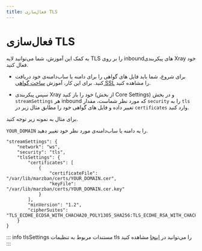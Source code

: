 ```yaml
---
title: فعال‌سازی TLS
---
```


# فعال‌سازی TLS

به کمک این آموزش، شما می‌توانید لایه TLS را بر روی inboundهای پیکربندی Xray خود فعال کنید.

- برای شروع، شما باید فایل های گواهی را برای دامنه یا ساب‌دامنه‌ی خود دریافت کنید. برای این کار، آموزش [ساخت گواهی SSL](issue-ssl-certificate.md) را مشاهده کنید.

- سپس پیکربندی Xray خود را باز کنید (از بخش Core Settings) و در بخش `streamSettings` هر inbound که مورد نظر شماست، مقدار `security` را به `tls` تغییر داده و فایل های گواهی خود را مطابق مثال زیر در `certificates` وارد کنید.

برای مثال به نمونه زیر توجه کنید.

`YOUR_DOMAIN` را به دامنه یا ساب‌دامنه‌ی مورد نظر خود تغییر دهید.

```json{3-13}
"streamSettings": {
    "network": "ws",
    "security": "tls",
    "tlsSettings": {
        "certificates": [
            {
                "certificateFile": "/var/lib/marzban/certs/YOUR_DOMAIN.cer",
                "keyFile": "/var/lib/marzban/certs/YOUR_DOMAIN.cer.key"
            }
        ],
        "minVersion": "1.2",
        "cipherSuites": "TLS_ECDHE_ECDSA_WITH_CHACHA20_POLY1305_SHA256:TLS_ECDHE_RSA_WITH_CHACHA20_POLY1305_SHA256:TLS_ECDHE_ECDSA_WITH_AES_256_GCM_SHA384:TLS_ECDHE_RSA_WITH_AES_256_GCM_SHA384:TLS_ECDHE_ECDSA_WITH_AES_128_GCM_SHA256:TLS_ECDHE_RSA_WITH_AES_128_GCM_SHA256"
    }
}
```

::: info tlsSettings
مستندات مربوط به تنظیمات tls را می‌توانید در [اینجا](https://xtls.github.io/config/transport.html#tlsobject) مشاهده کنید 
:::